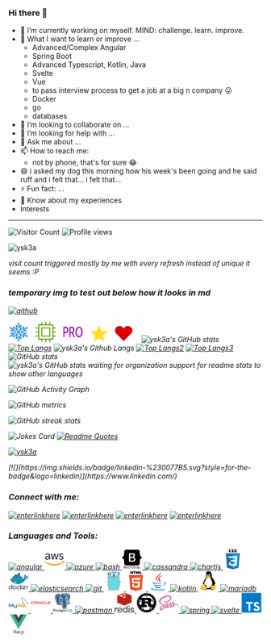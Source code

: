 ### Hi there 👋

<!--
**ysk3a/ysk3a** is a ✨ _special_ ✨ repository because its `README.md` (this file) appears on your GitHub profile.

Here are some ideas to get you started:

- 🔭 I’m currently working on ...
- 🌱 I’m currently learning ...
- 👯 I’m looking to collaborate on ...
- 🤔 I’m looking for help with ...
- 💬 Ask me about ...
- 📫 How to reach me: ...
- 😄 Pronouns: ...
- ⚡ Fun fact: ...
-->
- 🔭 I’m currently working on myself. MIND: challenge. learn. improve.
- 🌱 What I want to learn or improve ...
  - Advanced/Complex Angular
  - Spring Boot
  - Advanced Typescript, Kotlin, Java
  - Svelte
  - Vue
  - to pass interview process to get a job at a big n company 😛
  - Docker
  - go
  - databases
- 👯 I’m looking to collaborate on ...
- 🤔 I’m looking for help with ...
- 💬 Ask me about ...
- 📫 How to reach me:
  - not by phone, that's for sure 😂
- 😄 i asked my dog this morning how his week's been going and he said ruff and i felt that... i felt that...
- ⚡ Fun fact: ...
- 📄 Know about my experiences
- Interests
***
![Visitor Count](https://profile-counter.glitch.me/ysk3a/count.svg)
![Profile views](https://gpvc.arturio.dev/ysk3a)  
<p align="left"> <img src="https://komarev.com/ghpvc/?username=ysk3a&label=Profile%20views&color=0e75b6&style=flat" alt="ysk3a" /> </p>
<i>visit count triggered mostly by me with every refresh instead of unique it seems :P</>
<!--  -->
<h3> temporary img to test out below how it looks in md</h3>

[<img src='https://cdn.jsdelivr.net/npm/simple-icons@3.0.1/icons/github.svg' alt='github' height='40'>](https://github.com/ysk3a)  

<a href='https://archiveprogram.github.com/'><img src='https://raw.githubusercontent.com/acervenky/animated-github-badges/master/assets/acbadge.gif' width='40' height='40'></a> <a href='https://docs.github.com/en/developers'><img src='https://raw.githubusercontent.com/acervenky/animated-github-badges/master/assets/devbadge.gif' width='40' height='40'></a> <a href='https://github.com/pricing'><img src='https://raw.githubusercontent.com/acervenky/animated-github-badges/master/assets/pro.gif' width='40' height='40'></a> <a href='https://stars.github.com/'><img src='https://raw.githubusercontent.com/acervenky/animated-github-badges/master/assets/starbadge.gif' width='35' height='35'></a> <a href='https://docs.github.com/en/github/supporting-the-open-source-community-with-github-sponsors'><img src='https://raw.githubusercontent.com/acervenky/animated-github-badges/master/assets/sponsorbadge.gif' width='35' height='35'></a> 
![ysk3a's GitHub stats](https://github-readme-stats.vercel.app/api?username=ysk3a&show_icons=true&theme=transparent)
[![Top Langs](https://github-readme-stats.vercel.app/api/top-langs/?username=ysk3a&langs_count=10)](https://github.com/anuraghazra/github-readme-stats)
![ysk3a's Github Langs](https://github-readme-stats-one-bice.vercel.app/api/top-langs/?username=ysk3a&langs_count=10&layout=compact&role=OWNER,ORGANIZATION_MEMBER,COLLABORATOR)
[![Top Langs2](https://github-readme-stats.vercel.app/api/top-langs/?username=ysk3a&langs_count=10&role=OWNER,ORGANIZATION_MEMBER,COLLABORATOR)](https://github.com/anuraghazra/github-readme-stats)
[![Top Langs3](https://github-readme-stats.vercel.app/api/top-langs/?username=ysk3a&langs_count=10&size_weight=0.5&count_weight=0.5)](https://github.com/anuraghazra/github-readme-stats)
![GitHub stats](https://github-readme-stats.vercel.app/api?username=ysk3a&show_icons=true)  
![ysk3a's GitHub stats](https://github-readme-stats.vercel.app/api?username=ysk3a&show_icons=true&theme=discord_old_blurple&count_private=true)
<i>waiting for organization support for readme stats to show other languages</i>
<!-- ?orgs=backend-practice-group -->
![GitHub Activity Graph](https://activity-graph.herokuapp.com/graph?username=ysk3a)  

![GitHub metrics](https://metrics.lecoq.io/ysk3a)  

![GitHub streak stats](https://streak-stats.demolab.com/?user=ysk3a)  

<!-- [![HitCount](https://hits.dwyl.com/{username}/{project-name}.svg)](https://hits.dwyl.com/{username}/{project-name}) -->
![Jokes Card](https://readme-jokes.vercel.app/api)
[![Readme Quotes](https://quotes-github-readme.vercel.app/api?type=horizontal)](https://github.com/piyushsuthar/github-readme-quotes)

<p align="left"> <a href="https://github.com/ryo-ma/github-profile-trophy"><img src="https://github-profile-trophy.vercel.app/?username=ysk3a" alt="ysk3a" /></a> </p>
[![](https://img.shields.io/badge/linkedin-%230077B5.svg?style=for-the-badge&logo=linkedin)](https://www.linkedin.com/)
<h3 align="left">Connect with me:</h3>
<p align="left">
<a href="https://linkedin.com/in/<link>" target="blank"><img align="center" src="https://raw.githubusercontent.com/rahuldkjain/github-profile-readme-generator/master/src/images/icons/Social/linked-in-alt.svg" alt="enterlinkhere" height="30" width="40" /></a>
<a href="https://codesandbox.com/<link>" target="blank"><img align="center" src="https://raw.githubusercontent.com/rahuldkjain/github-profile-readme-generator/master/src/images/icons/Social/codesandbox.svg" alt="enterlinkhere" height="30" width="40" /></a>
<a href="https://www.leetcode.com/<link>" target="blank"><img align="center" src="https://raw.githubusercontent.com/rahuldkjain/github-profile-readme-generator/master/src/images/icons/Social/leet-code.svg" alt="enterlinkhere" height="30" width="40" /></a>
<a href="https://discord.gg/<link>" target="blank"><img align="center" src="https://raw.githubusercontent.com/rahuldkjain/github-profile-readme-generator/master/src/images/icons/Social/discord.svg" alt="enterlinkhere" height="30" width="40" /></a>
</p>
<h3 align="left">Languages and Tools:</h3>
<p align="left"> <a href="https://angular.io" target="_blank" rel="noreferrer"> <img src="https://angular.io/assets/images/logos/angular/angular.svg" alt="angular" width="40" height="40"/> </a> <a href="https://aws.amazon.com" target="_blank" rel="noreferrer"> <img src="https://raw.githubusercontent.com/devicons/devicon/master/icons/amazonwebservices/amazonwebservices-original-wordmark.svg" alt="aws" width="40" height="40"/> </a> <a href="https://azure.microsoft.com/en-in/" target="_blank" rel="noreferrer"> <img src="https://www.vectorlogo.zone/logos/microsoft_azure/microsoft_azure-icon.svg" alt="azure" width="40" height="40"/> </a> <a href="https://www.gnu.org/software/bash/" target="_blank" rel="noreferrer"> <img src="https://www.vectorlogo.zone/logos/gnu_bash/gnu_bash-icon.svg" alt="bash" width="40" height="40"/> </a> <a href="https://getbootstrap.com" target="_blank" rel="noreferrer"> <img src="https://raw.githubusercontent.com/devicons/devicon/master/icons/bootstrap/bootstrap-plain-wordmark.svg" alt="bootstrap" width="40" height="40"/> </a> <a href="https://cassandra.apache.org/" target="_blank" rel="noreferrer"> <img src="https://www.vectorlogo.zone/logos/apache_cassandra/apache_cassandra-icon.svg" alt="cassandra" width="40" height="40"/> </a> <a href="https://www.chartjs.org" target="_blank" rel="noreferrer"> <img src="https://www.chartjs.org/media/logo-title.svg" alt="chartjs" width="40" height="40"/> </a> <a href="https://www.w3schools.com/css/" target="_blank" rel="noreferrer"> <img src="https://raw.githubusercontent.com/devicons/devicon/master/icons/css3/css3-original-wordmark.svg" alt="css3" width="40" height="40"/> </a> <a href="https://www.docker.com/" target="_blank" rel="noreferrer"> <img src="https://raw.githubusercontent.com/devicons/devicon/master/icons/docker/docker-original-wordmark.svg" alt="docker" width="40" height="40"/> </a> <a href="https://www.elastic.co" target="_blank" rel="noreferrer"> <img src="https://www.vectorlogo.zone/logos/elastic/elastic-icon.svg" alt="elasticsearch" width="40" height="40"/> </a> <a href="https://git-scm.com/" target="_blank" rel="noreferrer"> <img src="https://www.vectorlogo.zone/logos/git-scm/git-scm-icon.svg" alt="git" width="40" height="40"/> </a> <a href="https://golang.org" target="_blank" rel="noreferrer"> <img src="https://raw.githubusercontent.com/devicons/devicon/master/icons/go/go-original.svg" alt="go" width="40" height="40"/> </a> <a href="https://www.w3.org/html/" target="_blank" rel="noreferrer"> <img src="https://raw.githubusercontent.com/devicons/devicon/master/icons/html5/html5-original-wordmark.svg" alt="html5" width="40" height="40"/> </a> <a href="https://www.java.com" target="_blank" rel="noreferrer"> <img src="https://raw.githubusercontent.com/devicons/devicon/master/icons/java/java-original.svg" alt="java" width="40" height="40"/> </a> <a href="https://kotlinlang.org" target="_blank" rel="noreferrer"> <img src="https://www.vectorlogo.zone/logos/kotlinlang/kotlinlang-icon.svg" alt="kotlin" width="40" height="40"/> </a> <a href="https://www.linux.org/" target="_blank" rel="noreferrer"> <img src="https://raw.githubusercontent.com/devicons/devicon/master/icons/linux/linux-original.svg" alt="linux" width="40" height="40"/> </a> <a href="https://mariadb.org/" target="_blank" rel="noreferrer"> <img src="https://www.vectorlogo.zone/logos/mariadb/mariadb-icon.svg" alt="mariadb" width="40" height="40"/> </a> <a href="https://www.mysql.com/" target="_blank" rel="noreferrer"> <img src="https://raw.githubusercontent.com/devicons/devicon/master/icons/mysql/mysql-original-wordmark.svg" alt="mysql" width="40" height="40"/> </a> <a href="https://www.oracle.com/" target="_blank" rel="noreferrer"> <img src="https://raw.githubusercontent.com/devicons/devicon/master/icons/oracle/oracle-original.svg" alt="oracle" width="40" height="40"/> </a> <a href="https://www.postgresql.org" target="_blank" rel="noreferrer"> <img src="https://raw.githubusercontent.com/devicons/devicon/master/icons/postgresql/postgresql-original-wordmark.svg" alt="postgresql" width="40" height="40"/> </a> <a href="https://postman.com" target="_blank" rel="noreferrer"> <img src="https://www.vectorlogo.zone/logos/getpostman/getpostman-icon.svg" alt="postman" width="40" height="40"/> </a> <a href="https://redis.io" target="_blank" rel="noreferrer"> <img src="https://raw.githubusercontent.com/devicons/devicon/master/icons/redis/redis-original-wordmark.svg" alt="redis" width="40" height="40"/> </a> <a href="https://www.rust-lang.org" target="_blank" rel="noreferrer"> <img src="https://raw.githubusercontent.com/devicons/devicon/master/icons/rust/rust-plain.svg" alt="rust" width="40" height="40"/> </a> <a href="https://sass-lang.com" target="_blank" rel="noreferrer"> <img src="https://raw.githubusercontent.com/devicons/devicon/master/icons/sass/sass-original.svg" alt="sass" width="40" height="40"/> </a> <a href="https://spring.io/" target="_blank" rel="noreferrer"> <img src="https://www.vectorlogo.zone/logos/springio/springio-icon.svg" alt="spring" width="40" height="40"/> </a> <a href="https://svelte.dev" target="_blank" rel="noreferrer"> <img src="https://upload.wikimedia.org/wikipedia/commons/1/1b/Svelte_Logo.svg" alt="svelte" width="40" height="40"/> </a> <a href="https://www.typescriptlang.org/" target="_blank" rel="noreferrer"> <img src="https://raw.githubusercontent.com/devicons/devicon/master/icons/typescript/typescript-original.svg" alt="typescript" width="40" height="40"/> </a> <a href="https://vuejs.org/" target="_blank" rel="noreferrer"> <img src="https://raw.githubusercontent.com/devicons/devicon/master/icons/vuejs/vuejs-original-wordmark.svg" alt="vuejs" width="40" height="40"/> </a> 

  
<!-- 
https://github.com/matiassingers/awesome-readme
   element.io
simplexchat
session
intellij
insomnia
vscodium
jitsi
rustdesk
rocket chat
revolt chat
https://liberapay.com/assets/liberapay/icon-v2_white-on-yellow.svg
https://www.vectorlogo.zone/logos/bitcoin/bitcoin-icon.svg
https://www.vectorlogo.zone/logos/kakaocorp_talk/kakaocorp_talk-icon.svg
https://www.vectorlogo.zone/logos/ko-fi/ko-fi-ar21.svg
https://github.com/wappalyzer/wappalyzer/blob/master/src/drivers/webextension/images/icons/Outlook.svg
https://www.vectorlogo.zone/logos/gmail/gmail-ar21.svg
https://www.vectorlogo.zone/logos/getmonero/getmonero-icon.svg
https://www.vectorlogo.zone/logos/gitlab/gitlab-icon.svg
https://www.vectorlogo.zone/logos/github/github-icon.svg
https://www.vectorlogo.zone/logos/yubico/yubico-ar21.svg
https://www.vectorlogo.zone/logos/protonmail/protonmail-ar21.svg
https://www.vectorlogo.zone/logos/paypal/paypal-icon.svg
https://www.vectorlogo.zone/logos/rabbitmq/rabbitmq-icon.svg
https://www.vectorlogo.zone/logos/twitter/twitter-official.svg
https://www.vectorlogo.zone/logos/virustotal/virustotal-icon.svg
https://www.vectorlogo.zone/logos/scylladb/scylladb-icon.svg
https://www.vectorlogo.zone/logos/twitch/twitch-icon.svg
https://www.vectorlogo.zone/logos/webassembly/webassembly-icon.svg
https://www.vectorlogo.zone/logos/visualstudio_code/visualstudio_code-icon.svg
https://www.vectorlogo.zone/logos/virtualbox/virtualbox-icon.svg
https://www.vectorlogo.zone/logos/opensource/opensource-icon.svg
https://www.vectorlogo.zone/logos/torproject/torproject-ar21.svg
https://www.vectorlogo.zone/logos/toxchat/toxchat-ar21.svg
https://www.vectorlogo.zone/logos/slack/slack-icon.svg
https://www.vectorlogo.zone/logos/syncthingnet/syncthingnet-icon.svg
https://www.vectorlogo.zone/logos/boum_tails/boum_tails-ar21.svg
https://www.vectorlogo.zone/logos/readthedocsio/readthedocsio-ar21.svg
https://www.vectorlogo.zone/logos/mercurial-scm/mercurial-scm-icon.svg https://www.mercurial-scm.org/
<a href="https://signal.org/" target="_blank" rel="noreferrer"> <img src="https://www.vectorlogo.zone/logos/signal/signal-official.svg" alt="Signal" width="40" height="40"/> </a>
  https://www.vectorlogo.zone/logos/joinmastodon/joinmastodon-icon.svg https://joinmastodon.org/
https://shields.io/ -->
</p>


<!-- <h3 align="left">Support:</h3>
<p><a href="https://www.buymeacoffee.com/enterlinkhere"> <img align="left" src="https://cdn.buymeacoffee.com/buttons/v2/default-yellow.png" height="50" width="210" alt="enterlinkhere" /></a><a href="https://ko-fi.com/enterlinkhere"> <img align="left" src="https://cdn.ko-fi.com/cdn/kofi3.png?v=3" height="50" width="210" alt="enterlinkhere" /></a></p><br><br>

<p><img align="left" src="https://github-readme-stats.vercel.app/api/top-langs?username=enterlinkhere&show_icons=true&locale=en&layout=compact" alt="enterlinkhere" /></p>

<p>&nbsp;<img align="center" src="https://github-readme-stats.vercel.app/api?username=enterlinkhere&show_icons=true&locale=en" alt="enterlinkhere" /></p>

<p><img align="center" src="https://github-readme-streak-stats.herokuapp.com/?user=enterlinkhere&" alt="enterlinkhere" /></p> -->

